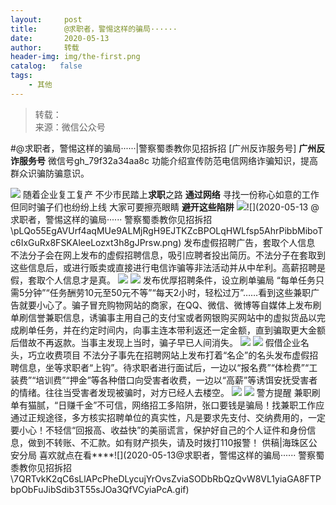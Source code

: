 ```yaml
---
layout:     post
title:      @求职者，警惕这样的骗局······
date:       2020-05-13
author:     转载
header-img: img/the-first.png
catalog:   false
tags:
    - 其他
---
```


<blockquote><p>转载：<br>
来源：微信公众号</p></blockquote>

#@求职者，警惕这样的骗局······|警察蜀黍教你见招拆招
[广州反诈服务号]
**广州反诈服务号**
微信号gh_79f32a34aa8c
功能介绍宣传防范电信网络诈骗知识，提高群众识骗防骗意识。

![]({{site.baseurl}}/postimg/U80CvqU0rQrbfrAZib3IscJFLSrgldRGKKcFktfM6ibOpKsepfqesCtBaBr8lhqrx6UAWI31bfhwpgK9OmYn8owA.gif)
随着企业复工复产
不少市民踏上**求职**之路
**通过网络**
寻找一份称心如意的工作
但同时骗子们也纷纷上线
大家可要擦亮眼睛
**避开这些陷阱**
![]({{site.baseurl}}/postimg/pLQo55EgAVUrf4aqMUe9ALMjRgH9EJTKPmOP1jEDdqic7lvzjoh28JHCQEkJzQeAVreEr79FXeKibnsXnEZYnk4w.gif)![](2020-05-13
@求职者，警惕这样的骗局······
警察蜀黍教你见招拆招\\pLQo55EgAVUrf4aqMUe9ALMjRgH9EJTKZcBPOLqHWLfsp5AhrPibbMiboTc6IxGuRx8FSKAleeLozxt3h8gJPrsw.png)
发布虚假招聘广告，套取个人信息
不法分子会在网上发布的虚假招聘信息，吸引应聘者投出简历。不法分子在套取到这些信息后，或进行贩卖或直接进行电信诈骗等非法活动并从中牟利。高薪招聘是假，套取个人信息才是真。
![]({{site.baseurl}}/postimg/pLQo55EgAVWV2ic2FPyH6XGYOOqYql46bePeX6jfUiaOGk1qSoGPc1b2m76Y1xxE0gU3CqhknlrrIibCdvicNWW3qw.jpeg)
![]({{site.baseurl}}/postimg/pLQo55EgAVUrf4aqMUe9ALMjRgH9EJTKZcBPOLqHWLfsp5AhrPibbMiboTc6IxGuRx8FSKAleeLozxt3h8gJPrsw.png)
发布优厚招聘条件，设立刷单骗局
“每单任务只需5分钟”“任务酬劳10元至50元不等”“每天2小时，轻松过万”……看到这些兼职广告就要小心了。骗子冒充购物网站的商家，在QQ、微信、微博等自媒体上发布刷单刷信誉兼职信息，诱骗事主用自己的支付宝或者网银购买网站中的虚拟货品以完成刷单任务，并在约定时间内，向事主连本带利返还一定金额，直到骗取更大金额后借故不再返款。当事主发现上当时，骗子早已人间消失。
![]({{site.baseurl}}/postimg/pLQo55EgAVWV2ic2FPyH6XGYOOqYql46bS9ar3oY20hqVy6c151cOkFRhDdy1ibVjFrk4uHCibCHlkvBdibkW50ryA.jpeg)
![]({{site.baseurl}}/postimg/pLQo55EgAVUrf4aqMUe9ALMjRgH9EJTKZcBPOLqHWLfsp5AhrPibbMiboTc6IxGuRx8FSKAleeLozxt3h8gJPrsw.png)
假借企业名头，巧立收费项目
不法分子事先在招聘网站上发布打着“名企”的名头发布虚假招聘信息，坐等求职者“上钩”。待求职者进行面试后，一边以“报名费”“体检费”“工装费”“培训费”“押金”等各种借口向受害者收费，一边以“高薪”等诱饵安抚受害者的情绪。往往当受害者发现被骗时，对方已经人去楼空。
![]({{site.baseurl}}/postimg/pLQo55EgAVWV2ic2FPyH6XGYOOqYql46bH7wpM1zhRRoZhGVnP87icwnJppiaicwhhmVKUl3exssNZCahkleqv5H1A.jpeg)
![]({{site.baseurl}}/postimg/5OiaCUBQqe8NCTa84YACdM2DseVxibu1SXxK8bRxwGicy5Aia9wyMc1VdFHfSByxx6cWHBU3Kgn9YJH1ZOgmAPGd0A.gif)
警方提醒
兼职刷单有猫腻，“日赚千金”不可信，网络招工多陷阱，张口要钱是骗局！找兼职工作应通过正规途径，多方核实招聘单位的真实性，凡是要求先支付、交纳费用的，一定要小心！不轻信“回报高、收益快”的美丽谎言，保护好自己的个人证件和身份信息，做到不转账、不汇款。如有财产损失，请及时拨打110报警！
供稿|海珠区公安分局
喜欢就点在看****![](2020-05-13@求职者，警惕这样的骗局······
警察蜀黍教你见招拆招\\7QRTvkK2qC6sLlAPcPheDLycujYrOvsZviaSODbRbQzQvW8VL1yiaGA8FTPbpObFuJibSdib3T55sJOa3QfVCyiaPcA.gif)
